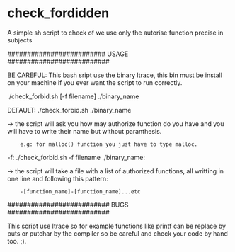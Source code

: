 # check_fordidden
A simple sh script to check of we use only the autorise function precise in subjects

######################### USAGE ##########################
  
 BE CAREFUL: This bash sript use the binary ltrace, this bin must be install on your machine if you ever want the script to run correctly.

./check_forbid.sh [-f filename] ./binary_name

DEFAULT: ./check_forbid.sh ./binary_name

  -> the script will ask you how may authorize function do you have and you will have to write their name but without paranthesis.
  
        e.g: for malloc() function you just have to type malloc.
        
-f: ./check_forbid.sh -f filename ./binary_name:

  -> the script will take a file with a list of authorized functions, all writting in one line and following this pattern:
  
        -[function_name]-[function_name]...etc
       
########################## BUGS ##########################

This script use ltrace so for example functions like printf can be replace by puts or putchar by the compiler so be careful and check your code by hand too. ;).
